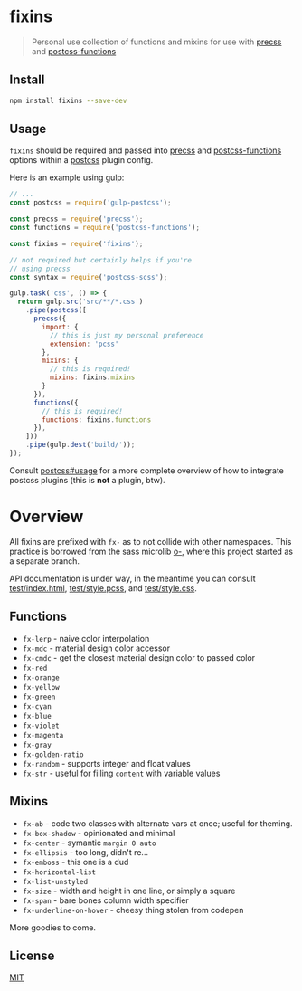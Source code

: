 # fixins

> Personal use collection of functions and mixins for use with
  [precss][0] and [postcss-functions][1]

## Install

```sh
npm install fixins --save-dev
```

## Usage

`fixins` should be required and passed into
[precss][0] and [postcss-functions][1] options within
a [postcss][4] plugin config.

Here is an example using gulp:

```js
// ...
const postcss = require('gulp-postcss');

const precss = require('precss');
const functions = require('postcss-functions');

const fixins = require('fixins');

// not required but certainly helps if you're
// using precss
const syntax = require('postcss-scss');

gulp.task('css', () => {
  return gulp.src('src/**/*.css')
    .pipe(postcss([
      precss({
        import: {
          // this is just my personal preference
          extension: 'pcss'
        },
        mixins: {
          // this is required!
          mixins: fixins.mixins
        }
      }),
      functions({
        // this is required!
        functions: fixins.functions
      }),
    ]))
    .pipe(gulp.dest('build/'));
});
```

Consult [postcss#usage][3] for a more complete overview
of how to integrate postcss plugins (this is __not__ a plugin, btw).


# Overview

All fixins are prefixed with `fx-` as to not collide with other namespaces.
This practice is borrowed from the sass microlib [o-](http://github.com/Lokua/o-), where this
project started as a separate branch.

API documentation is under way, in the meantime you can
consult [test/index.html](test/index.html),
[test/style.pcss](test/style.pcss), and [test/style.css](test/style.css).

## Functions

+ `fx-lerp` - naive color interpolation
+ `fx-mdc` - material design color accessor
+ `fx-cmdc` - get the closest material design color to passed color
+ `fx-red`
+ `fx-orange`
+ `fx-yellow`
+ `fx-green`
+ `fx-cyan`
+ `fx-blue`
+ `fx-violet`
+ `fx-magenta`
+ `fx-gray`
+ `fx-golden-ratio`
+ `fx-random` - supports integer and float values
+ `fx-str` - useful for filling `content` with variable values

## Mixins

+ `fx-ab` - code two classes with alternate vars at once; useful for theming.
+ `fx-box-shadow` - opinionated and minimal
+ `fx-center` - symantic `margin 0 auto`
+ `fx-ellipsis` - too long, didn't re...
+ `fx-emboss` - this one is a dud
+ `fx-horizontal-list`
+ `fx-list-unstyled`
+ `fx-size` - width and height in one line, or simply a square
+ `fx-span` - bare bones column width specifier
+ `fx-underline-on-hover` - cheesy thing stolen from codepen

More goodies to come.

## License
[MIT][2]

[0]: https://github.com/jonathantneal/precss
[1]: https://github.com/andyjansson/postcss-functions
[2]: http://lokua.net/license-mit.html
[3]: https://github.com/postcss/postcss#usage
[4]: https://github.com/postcss/postcss
